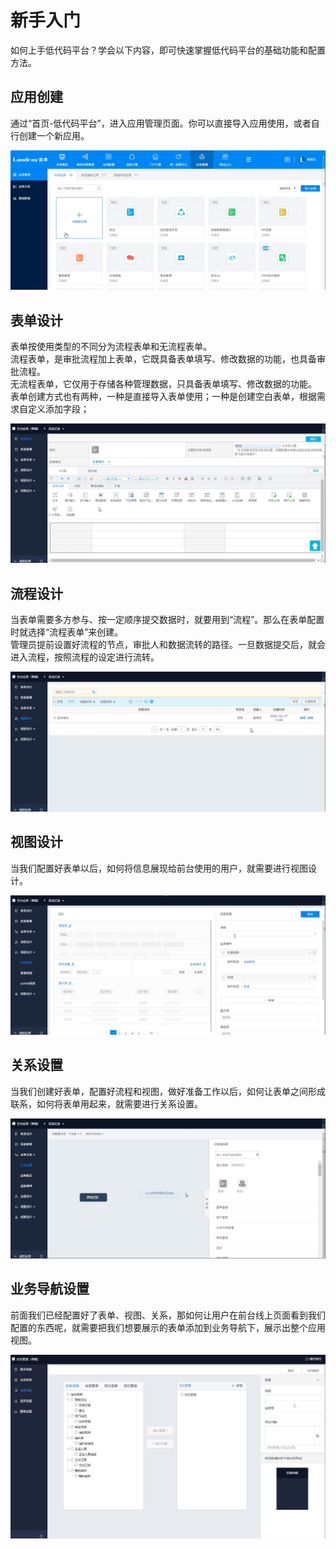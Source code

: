 # 新手入门
如何上手低代码平台？学会以下内容，即可快速掌握低代码平台的基础功能和配置方法。

## 应用创建
通过“首页-低代码平台”，进入应用管理页面。你可以直接导入应用使用，或者自行创建一个新应用。

![](../../img/page1/start/start-1.gif)

## 表单设计
表单按使用类型的不同分为流程表单和无流程表单。</br>
流程表单，是审批流程加上表单，它既具备表单填写、修改数据的功能，也具备审批流程。</br>
无流程表单，它仅用于存储各种管理数据，只具备表单填写、修改数据的功能。</br>
表单创建方式也有两种，一种是直接导入表单使用；一种是创建空白表单，根据需求自定义添加字段；

![](../../img/page1/start/start-2.gif)


## 流程设计
当表单需要多方参与、按一定顺序提交数据时，就要用到“流程”。那么在表单配置时就选择“流程表单”来创建。</br>
管理员提前设置好流程的节点，审批人和数据流转的路径。一旦数据提交后，就会进入流程，按照流程的设定进行流转。

![](../../img/page1/start/start-3.gif)

## 视图设计 
当我们配置好表单以后，如何将信息展现给前台使用的用户，就需要进行视图设计。

![](../../img/page1/start/start-4.gif)

## 关系设置
当我们创建好表单，配置好流程和视图，做好准备工作以后，如何让表单之间形成联系，如何将表单用起来，就需要进行关系设置。

![](../../img/page1/start/start-5.gif)

## 业务导航设置
前面我们已经配置好了表单、视图、关系，那如何让用户在前台线上页面看到我们配置的东西呢，就需要把我们想要展示的表单添加到业务导航下，展示出整个应用视图。

![](../../img/page1/start/start-6.gif)

